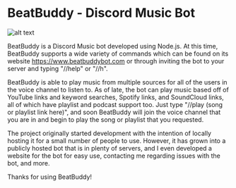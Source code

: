 # BeatBuddy - Discord Music Bot
   
   ![alt text](https://github.com/robertwood68/BeatBuddy_Music_Bot/blob/master/images/BB.png?raw=true)
   
BeatBuddy is a Discord Music bot developed using Node.js.  At this time, BeatBuddy supports a wide variety of commands which can be found on its website https://www.beatbuddybot.com or through inviting the bot to your server and typing "//help" or "//h".

BeatBuddy is able to play music from multiple sources for all of the users in the voice channel to listen to.  As of late, the bot can play music based off of YouTube links and keyword searches, Spotify links, and SoundCloud links, all of which have playlist and podcast support too.  Just type "//play (song or playlist link here)", and soon BeatBuddy will join the voice channel that you are in and begin to play the song or playlist that you requested.

The project originally started development with the intention of locally hosting it for a small number of people to use.  However, it has grown into a publicly hosted bot that is in plenty of servers, and I even developed a website for the bot for easy use, contacting me regarding issues with the bot, and more.

Thanks for using BeatBuddy!
